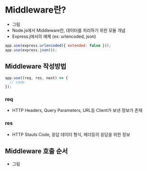 # Middleware란?
- 그림
- Node.js에서 Middleware란, 데이터를 처리하기 위한 모듈 개념
- Express.j에서의 예제 (ex: urlencoded, json)
```jsx
app.use(express.urlencoded({ extended: false }));
app.use(express.json());
```
## Middleware 작성방법
```jsx
app.use((req, res, next) => {
  // code
});
```
### req
- HTTP Headers, Query Parameters, URL등 Client가 보낸 정보가 존재
### res
- HTTP Stauts Code, 응답 데이터 형식, 헤더등의 응답을 위한 정보
## Middleware 호출 순서
- 그림
